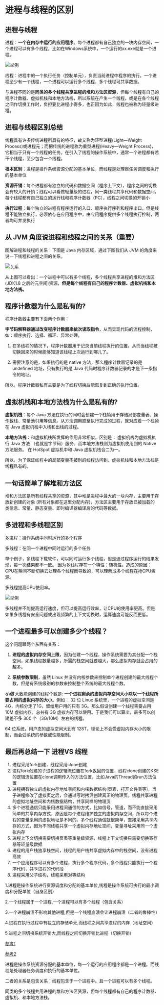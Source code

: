 # 进程与线程的区别

## 进程与线程

进程：**一个在内存中运行的应用程序**。每个进程都有自己独立的一块内存空间，一个进程可以有多个线程，比如在Windows系统中，一个运行的xx.exe就是一个进程。

![举例](https://imgconvert.csdnimg.cn/aHR0cHM6Ly9yYXcuZ2l0aHVidXNlcmNvbnRlbnQuY29tL0pvdXJXb24vaW1hZ2UvbWFzdGVyL0phdmElRTUlQjklQjYlRTUlOEYlOTElRTclQkMlOTYlRTclQTglOEItJUU1JTlGJUJBJUU3JUExJTgwJUU3JTlGJUE1JUU4JUFGJTg2LyVFNCVCQiVCQiVFNSU4QSVBMSVFNyVBRSVBMSVFNyU5MCU4NiVFNSU5OSVBOC5wbmc?x-oss-process=image/format,png)

线程：进程中的一个执行任务（控制单元），负责当前进程中程序的执行。一个进程至少有一个线程，一个进程可以运行多个线程，多个线程可共享数据。

与进程不同的是**同类的多个线程共享进程的堆和方法区资源**，但每个线程有自己的程序计数器、虚拟机栈和本地方法栈，所以系统在产生一个线程，或是在各个线程之间作切换工作时，负担要比进程小得多，也正因为如此，线程也被称为轻量级进程。

## 进程与线程区别总结

线程具有许多传统进程所具有的特征，故又称为轻型进程(Light—Weight Process)或进程元；而把传统的进程称为重型进程(Heavy—Weight Process)，它相当于只有一个线程的任务。在引入了线程的操作系统中，通常一个进程都有若干个线程，至少包含一个线程。

**根本区别**：进程是操作系统资源分配的基本单位，而线程是处理器任务调度和执行的基本单位

**资源开销**：每个进程都有独立的代码和数据空间（程序上下文），程序之间的切换会有较大的开销；线程可以看做轻量级的进程，同一类线程共享代码和数据空间，每个线程都有自己独立的运行栈和程序计数器（PC），线程之间切换的开销小

**执行过程**：每个独立的进程有程序运行的入口、顺序执行序列和程序出口。但是线程不能独立执行，必须依存在应用程序中，由应用程序提供多个线程执行控制，两者均可并发执行

## 从 JVM 角度说进程和线程之间的关系（重要）

图解进程和线程的关系：下图是 Java 内存区域，通过下图我们从 JVM 的角度来说一下线程和进程之间的关系。

![关系](https://img-blog.csdnimg.cn/20191105205545651.png?x-oss-process=image/watermark,type_ZmFuZ3poZW5naGVpdGk,shadow_10,text_aHR0cHM6Ly90aGlua3dvbi5ibG9nLmNzZG4ubmV0,size_16,color_FFFFFF,t_70)

从上图可以看出：一个进程中可以有多个线程，多个线程共享进程的堆和方法区 (JDK1.8 之后的元空间)资源，**但是每个线程有自己的程序计数器、虚拟机栈和本地方法栈。**

## 程序计数器为什么是私有的?

程序计数器主要有下面两个作用：

**字节码解释器通过改变程序计数器来依次读取指令**，从而实现代码的流程控制，如：顺序执行、选择、循环、异常处理。

1. 在多线程的情况下，程序计数器用于记录当前线程执行的位置，从而当线程被切换回来的时候能够知道该线程上次运行到哪儿了。

2. 需要注意的是，如果执行的是 native 方法，那么程序计数器记录的是 undefined 地址，只有执行的是 Java 代码时程序计数器记录的才是下一条指令的地址。

所以，程序计数器私有主要是为了线程切换后能恢复到正确的执行位置。

## 虚拟机栈和本地方法栈为什么是私有的?

**虚拟机栈**：每个 Java 方法在执行的同时会创建一个栈帧用于存储局部变量表、操作数栈、常量池引用等信息。从方法调用直至执行完成的过程，就对应着一个栈帧在 Java 虚拟机栈中入栈和出栈的过程。

**本地方法栈**：和虚拟机栈所发挥的作用非常相似，区别是： 虚拟机栈为虚拟机执行 Java 方法 （也就是字节码）服务，而本地方法栈则为虚拟机使用到的 Native 方法服务。 在 HotSpot 虚拟机中和 Java 虚拟机栈合二为一。

所以，为了保证线程中的局部变量不被别的线程访问到，虚拟机栈和本地方法栈是线程私有的。

## 一句话简单了解堆和方法区

堆和方法区是所有线程共享的资源，其中堆是进程中最大的一块内存，主要用于存放新创建的对象 (所有对象都在这里分配内存)，方法区主要用于存放已被加载的类信息、常量、静态变量、即时编译器编译后的代码等数据。

## 多进程和多线程区别

多进程：操作系统中同时运行的多个程序

多线程：在同一个进程中同时运行的多个任务

举个例子，多线程下载软件，可以同时运行多个线程，但是通过程序运行的结果发现，每一次结果都不一致。 因为多线程存在一个特性：随机性。造成的原因：CPU在瞬间不断切换去处理各个线程而导致的，可以理解成多个线程在抢CPU资源。

多线程提高CPU使用率。

![举例](https://imgconvert.csdnimg.cn/aHR0cHM6Ly9yYXcuZ2l0aHVidXNlcmNvbnRlbnQuY29tL0pvdXJXb24vaW1hZ2UvbWFzdGVyL0phdmElRTUlQjklQjYlRTUlOEYlOTElRTclQkMlOTYlRTclQTglOEItJUU1JTlGJUJBJUU3JUExJTgwJUU3JTlGJUE1JUU4JUFGJTg2LyVFNSVBNCU5QSVFNyVCQSVCRiVFNyVBOCU4Qi5wbmc?x-oss-process=image/format,png)

多线程并不能提高运行速度，但可以提高运行效率，让CPU的使用率更高。但是如果多线程有安全问题或出现频繁的上下文切换时，运算速度可能反而更低。

## 一个进程最多可以创建多少个线程？

这个问题跟两个东西有关系：

1. **进程的虚拟内存空间上限**，因为创建一个线程，操作系统需要为其分配一个栈空间，如果线程数量越多，所需的栈空间就要越大，那么虚拟内存就会占用的越多。

2. **系统参数限制**，虽然 Linux 并没有内核参数来控制单个进程创建的最大线程个数，但是有系统级别的参数来控制整个系统的最大线程个数。

***小结***
大致能创建的线程个数是: **一个进程剩余的虚拟内存空间大小除以一个线程所要占用的虚拟内存的大小**。例如： 32 位 Linux 系统里，一个进程的虚拟空间是 4G，内核分走了1G，留给用户用的只有 3G。那么假设创建一个线程需要占用 10M 虚拟内存，总共有 3G 虚拟内存可以使用。于是我们可以算出，最多可以创建差不多 300 个（3G/10M）左右的线程。

64 位系统，用户态的虚拟空间大到有 128T，理论上不会受虚拟内存大小的限制，而会受系统的参数或性能限制。

## 最后再总结一下  进程VS 线程

1. 进程采用fork创建，线程采用clone创建
2. 进程fork创建的子进程的逻辑流位置在fork返回的位置，线程clone创建的KSE的逻辑流位置在clone调用传入的方法位置，比如Java的Thread的run方法位置
3. 进程拥有独立的虚拟内存地址空间和内核数据结构(页表，打开文件表等)，当子进程修改了虚拟页之后，会通过写时拷贝创建真正的物理页。线程共享进程的虚拟地址空间和内核数据结构，共享同样的物理页
4. 多个进程通信只能采用进程间通信的方式，比如信号，管道，而不能直接采用简单的共享内存方式，原因是每个进程维护独立的虚拟内存空间，所以每个进程的变量采用的虚拟地址是不同的。多个线程通信就很简单，直接采用共享内存的方式，因为不同线程共享一个虚拟内存地址空间，变量寻址采用同一个虚拟内存
5. 进程上下文切换需要切换页表等重量级资源，线程上下文切换只需要切换寄存器等轻量级数据
6. 进程的用户栈独享栈空间，线程的用户栈共享虚拟内存中的栈空间，没有进程高效
7. 一个应用程序可以有多个进程，执行多个程序代码，多个线程只能执行一个程序代码，共享进程的代码段
8. 进程采用父子结构，线程采用对等结构

1.进程是操作系统进行资源调度和分配的基本单位,线程是操作系统可执行的最小调度和分配单位（自身区别）

2.一个线程属于一个进程,一个进程可以有多个线程（包含关系）

3.一个进程崩溃不影响其他进程,但是一个线程崩溃会让进程崩溃（二者的鲁棒性）

4.进程在执行过程中有独立的存储单元,而线程之间共享进程的内存（地址空间）

5.进程之间切换系统开销大,而线程之间切换开销比进程（切换开销）

[参考1](https://blog.csdn.net/ITer_ZC/article/details/42774769?spm=1001.2101.3001.6650.10&utm_medium=distribute.pc_relevant.none-task-blog-2%7Edefault%7ECTRLIST%7ERate-10-42774769-blog-102021274.pc_relevant_paycolumn_v3&depth_1-utm_source=distribute.pc_relevant.none-task-blog-2%7Edefault%7ECTRLIST%7ERate-10-42774769-blog-102021274.pc_relevant_paycolumn_v3&utm_relevant_index=13)

[参考2](https://blog.csdn.net/ThinkWon/article/details/102021274?ops_request_misc=%257B%2522request%255Fid%2522%253A%2522165516840116782395399224%2522%252C%2522scm%2522%253A%252220140713.130102334..%2522%257D&request_id=165516840116782395399224&biz_id=0&utm_medium=distribute.pc_search_result.none-task-blog-2~all~top_positive~default-1-102021274-null-null.142^v14^pc_search_result_control_group,157^v14^control&utm_term=%E8%BF%9B%E7%A8%8B%E4%B8%8E%E7%BA%BF%E7%A8%8B%E7%9A%84%E5%8C%BA%E5%88%AB&spm=1018.2226.3001.4187)

进程是操作系统资源分配的基本单位，每一个运行的应用程序都是一个进程。而线程是处理器任务调度和执行的基本单位。

二者的关系是包含关系：线程包含于一个进程中。且一个进程可以有多个线程。

同类的多个线程共用进程的堆和方法区资源，但每个线程都有自己的程序计数器、虚拟机、和本地方法栈。
